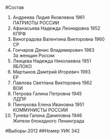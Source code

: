 #Состав
1. Андреева Лидия Яковлевна 1961   
    ПАТРИОТЫ РОССИИ
2. Афанасьева Надежда Леонидовна 1952   
    КПРФ
3. Виноградова Валентина Викторовна 1960   
    СР
4. Гончаров Денис Владимирович 1983   
    За женщин России
5. Леицева Надежда Николаевна 1951   
    ЯБЛОКО
6. Мартынов Дмитрий Игоревич 1993   
    ЕР
7. Павлова Светлана Викторовна 1962   
    ВОИ
8. Петрова Галина Петровна 1945   
    ЛДПР
9. Пинчукова Елена Ивановна 1951   
    КОММУНИСТЫ РОССИИ
10. Тунева Галина Даниловна 1946   
    Жители блокадного Ленинграда

#Выборы-2012
##Номер УИК
342